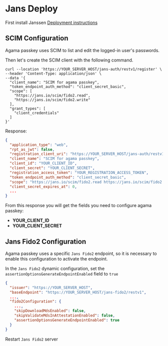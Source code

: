 # Jans Deploy

First install Janssen [Deployment instructions](https://docs.jans.io/head/admin/install/)

## SCIM Configuration

Agama passkey uses SCIM to list and edit the logged-in user's passwords.

Then let's create the SCIM client with the following command.

```shell
curl --location 'https://YOUR_SERVER_HOST/jans-auth/restv1/register' \
--header 'Content-Type: application/json' \
--data '{
  "client_name": "SCIM for agama passkey",
  "token_endpoint_auth_method": "client_secret_basic",
  "scope": [
    "https://jans.io/scim/fido2.read",
    "https://jans.io/scim/fido2.write"
  ],
  "grant_types": [
    "client_credentials"
  ]
}'
```

Response:

```json
{
  "application_type": "web",
  "rpt_as_jwt": false,
  "registration_client_uri": "https://YOUR_SERVER_HOST/jans-auth/restv1/register?client_id=454496c0-c1da-43d2-929e-53539e403db6",
  "client_name": "SCIM for agama passkey",
  "client_id": "YOUR_CLIENT_ID",
  "client_secret": "YOUR_CLIENT_SECRET",
  "registration_access_token": "YOUR_REGISTRATION_ACCESS_TOKEN",
  "token_endpoint_auth_method": "client_secret_basic",
  "scope": "https://jans.io/scim/fido2.read https://jans.io/scim/fido2.write",
  "client_secret_expires_at": 0,
  ...
}
```

From this response you will get the fields you need to configure agama passkey:

- **YOUR_CLIENT_ID**
- **YOUR_CLIENT_SECRET**

## Jans Fido2 Configuration

Agama passkey uses a specific `Jans Fido2` endpoint, so it is necessary to enable this configuration to activate the
endpoint.

In the `Jans Fido2` dynamic configuration, set the `assertionOptionsGenerateEndpointEnabled` field to `true`

```json
{
  "issuer": "https://YOUR_SERVER_HOST",
  "baseEndpoint": "https://YOUR_SERVER_HOST/jans-fido2/restv1",
  ...,
  "fido2Configuration": {
    ...,
    "skipDownloadMdsEnabled": false,
    "skipValidateMdsInAttestationEnabled": false,
    "assertionOptionsGenerateEndpointEnabled": true
  }
}
```

Restart `Jans Fido2` server
